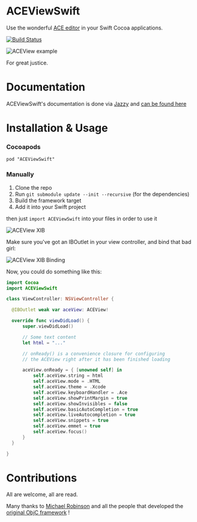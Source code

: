 # ACEViewSwift 

Use the wonderful [ACE editor](http://ace.ajax.org/) in your Swift Cocoa applications.

[![Build Status](https://travis-ci.org/ACENative/ACEViewSwift.svg)](https://travis-ci.org/ACENative/ACEViewSwift)

![ACEView example](https://raw.github.com/ACENative/ACEViewSwift/master/Screenshots/Demo%20window.png)

For great justice.

# Documentation

ACEViewSwift's documentation is done via [Jazzy](https://github.com/realm/jazzy) and [can be found here](http://acenative.github.io/ACEViewSwift/)

# Installation & Usage

### Cocoapods
`pod "ACEViewSwift"`

### Manually
1. Clone the repo
2. Run `git submodule update --init --recursive` (for the dependencies)
3. Build the framework target
4. Add it into your Swift project

then just `import ACEViewSwift` into your files in order to use it

![ACEView XIB](https://raw.github.com/faceleg/ACEView/master/Collateral/ace-xib.jpg)

Make sure you've got an IBOutlet in your view controller, and bind that bad girl:

![ACEView XIB Binding](https://raw.github.com/faceleg/ACEView/master/Collateral/ace-xib-binding.jpg)

Now, you could do something like this:

```Swift
import Cocoa
import ACEViewSwift

class ViewController: NSViewController {

  @IBOutlet weak var aceView: ACEView!

  override func viewDidLoad() {
      super.viewDidLoad()

      // Some text content
      let html = "..."

      // onReady() is a convenience closure for configuring
      // the ACEView right after it has been finished loading

      aceView.onReady = { [unowned self] in
          self.aceView.string = html
          self.aceView.mode = .HTML
          self.aceView.theme = .Xcode
          self.aceView.keyboardHandler = .Ace
          self.aceView.showPrintMargin = true
          self.aceView.showInvisibles = false
          self.aceView.basicAutoCompletion = true
          self.aceView.liveAutocompletion = true
          self.aceView.snippets = true
          self.aceView.emmet = true
          self.aceView.focus()
      }
  }

}

```

# Contributions

All are welcome, all are read.

Many thanks to [Michael Robinson](https://github.com/faceleg) and all the people that developed the [original ObjC framework](https://github.com/ACENative/ACEView) !
